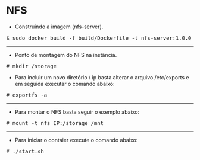 # NFS 

- Construíndo a imagem (nfs-server).
<pre>
$ sudo docker build -f build/Dockerfile -t nfs-server:1.0.0 .
</pre>

<hr>

- Ponto de montagem do NFS na instância.
<pre>
# mkdir /storage
</pre>

</pre>

- Para incluir um novo diretório / ip basta alterar o arquivo /etc/exports e em seguida executar o comando abaixo:
<pre>
# exportfs -a
</pre>

<hr>

- Para montar o NFS basta seguir o exemplo abaixo:
<pre>
# mount -t nfs IP:/storage /mnt
</pre>

<hr>

- Para iniciar o contaier execute o comando abaixo:
<pre>
# ./start.sh
</pre>
